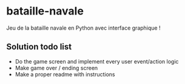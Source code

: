 # bataille-navale
Jeu de la bataille navale en Python avec interface graphique !

## Solution todo list
- Do the game screen and implement every user event/action logic
- Make game over / ending screen
- Make a proper readme with instructions
